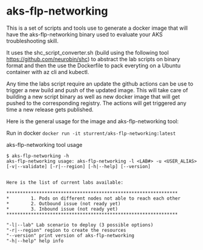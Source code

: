 # aks-flp-networking
This is a set of scripts and tools use to generate a docker image that will have the aks-flp-networking binary used to evaluate your AKS troubleshooting skill.

It uses the shc_script_converter.sh (build using the following tool https://github.com/neurobin/shc) to abstract the lab scripts on binary format and then the use the Dockerfile to pack everyting on a Ubuntu container with az cli and kubectl.

Any time the labs script require an update the github actions can be use to trigger a new build and push of the updated image. This will take care of building a new script binary as well as new docker image that will get pushed to the corresponding registry. The actions will get triggered any time a new release gets published.

Here is the general usage for the image and aks-flp-networking tool:

Run in docker `docker run -it sturrent/aks-flp-networking:latest`

aks-flp-networking tool usage
```
$ aks-flp-networking -h
aks-flp-networking usage: aks-flp-networking -l <LAB#> -u <USER_ALIAS>[-v|--validate] [-r|--region] [-h|--help] [--version]


Here is the list of current labs available:

***************************************************************
*        1. Pods on different nodes not able to reach each other
*        2. Outbound issue (not ready yet)
*        3. Inbound issue (not ready yet)
***************************************************************

"-l|--lab" Lab scenario to deploy (3 possible options)
"-r|--region" region to create the resources
"--version" print version of aks-flp-networking
"-h|--help" help info
```
